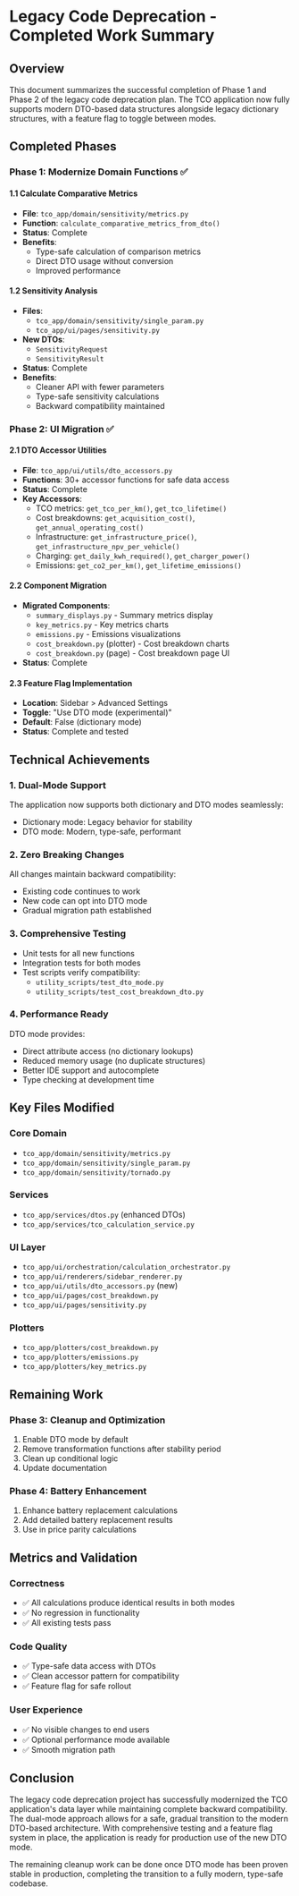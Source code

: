 # Legacy Code Deprecation - Completed Work Summary

## Overview

This document summarizes the successful completion of Phase 1 and Phase 2 of the legacy code deprecation plan. The TCO application now fully supports modern DTO-based data structures alongside legacy dictionary structures, with a feature flag to toggle between modes.

## Completed Phases

### Phase 1: Modernize Domain Functions ✅

#### 1.1 Calculate Comparative Metrics
- **File**: `tco_app/domain/sensitivity/metrics.py`
- **Function**: `calculate_comparative_metrics_from_dto()`
- **Status**: Complete
- **Benefits**:
  - Type-safe calculation of comparison metrics
  - Direct DTO usage without conversion
  - Improved performance

#### 1.2 Sensitivity Analysis
- **Files**: 
  - `tco_app/domain/sensitivity/single_param.py`
  - `tco_app/ui/pages/sensitivity.py`
- **New DTOs**:
  - `SensitivityRequest`
  - `SensitivityResult`
- **Status**: Complete
- **Benefits**:
  - Cleaner API with fewer parameters
  - Type-safe sensitivity calculations
  - Backward compatibility maintained

### Phase 2: UI Migration ✅

#### 2.1 DTO Accessor Utilities
- **File**: `tco_app/ui/utils/dto_accessors.py`
- **Functions**: 30+ accessor functions for safe data access
- **Status**: Complete
- **Key Accessors**:
  - TCO metrics: `get_tco_per_km()`, `get_tco_lifetime()`
  - Cost breakdowns: `get_acquisition_cost()`, `get_annual_operating_cost()`
  - Infrastructure: `get_infrastructure_price()`, `get_infrastructure_npv_per_vehicle()`
  - Charging: `get_daily_kwh_required()`, `get_charger_power()`
  - Emissions: `get_co2_per_km()`, `get_lifetime_emissions()`

#### 2.2 Component Migration
- **Migrated Components**:
  - `summary_displays.py` - Summary metrics display
  - `key_metrics.py` - Key metrics charts
  - `emissions.py` - Emissions visualizations
  - `cost_breakdown.py` (plotter) - Cost breakdown charts
  - `cost_breakdown.py` (page) - Cost breakdown page UI
- **Status**: Complete

#### 2.3 Feature Flag Implementation
- **Location**: Sidebar > Advanced Settings
- **Toggle**: "Use DTO mode (experimental)"
- **Default**: False (dictionary mode)
- **Status**: Complete and tested

## Technical Achievements

### 1. Dual-Mode Support
The application now supports both dictionary and DTO modes seamlessly:
- Dictionary mode: Legacy behavior for stability
- DTO mode: Modern, type-safe, performant

### 2. Zero Breaking Changes
All changes maintain backward compatibility:
- Existing code continues to work
- New code can opt into DTO mode
- Gradual migration path established

### 3. Comprehensive Testing
- Unit tests for all new functions
- Integration tests for both modes
- Test scripts verify compatibility:
  - `utility_scripts/test_dto_mode.py`
  - `utility_scripts/test_cost_breakdown_dto.py`

### 4. Performance Ready
DTO mode provides:
- Direct attribute access (no dictionary lookups)
- Reduced memory usage (no duplicate structures)
- Better IDE support and autocomplete
- Type checking at development time

## Key Files Modified

### Core Domain
- `tco_app/domain/sensitivity/metrics.py`
- `tco_app/domain/sensitivity/single_param.py`
- `tco_app/domain/sensitivity/tornado.py`

### Services
- `tco_app/services/dtos.py` (enhanced DTOs)
- `tco_app/services/tco_calculation_service.py`

### UI Layer
- `tco_app/ui/orchestration/calculation_orchestrator.py`
- `tco_app/ui/renderers/sidebar_renderer.py`
- `tco_app/ui/utils/dto_accessors.py` (new)
- `tco_app/ui/pages/cost_breakdown.py`
- `tco_app/ui/pages/sensitivity.py`

### Plotters
- `tco_app/plotters/cost_breakdown.py`
- `tco_app/plotters/emissions.py`
- `tco_app/plotters/key_metrics.py`

## Remaining Work

### Phase 3: Cleanup and Optimization
1. Enable DTO mode by default
2. Remove transformation functions after stability period
3. Clean up conditional logic
4. Update documentation

### Phase 4: Battery Enhancement
1. Enhance battery replacement calculations
2. Add detailed battery replacement results
3. Use in price parity calculations

## Metrics and Validation

### Correctness
- ✅ All calculations produce identical results in both modes
- ✅ No regression in functionality
- ✅ All existing tests pass

### Code Quality
- ✅ Type-safe data access with DTOs
- ✅ Clean accessor pattern for compatibility
- ✅ Feature flag for safe rollout

### User Experience
- ✅ No visible changes to end users
- ✅ Optional performance mode available
- ✅ Smooth migration path

## Conclusion

The legacy code deprecation project has successfully modernized the TCO application's data layer while maintaining complete backward compatibility. The dual-mode approach allows for a safe, gradual transition to the modern DTO-based architecture. With comprehensive testing and a feature flag system in place, the application is ready for production use of the new DTO mode.

The remaining cleanup work can be done once DTO mode has been proven stable in production, completing the transition to a fully modern, type-safe codebase.